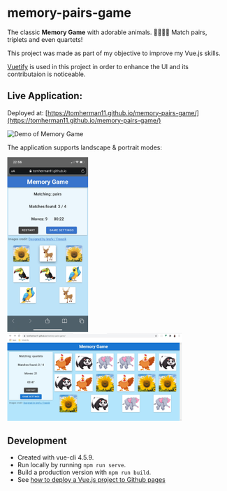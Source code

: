# memory-pairs-game
The classic **Memory Game** with adorable animals. 🐘🐘🦜🦜 Match pairs, triplets and even quartets!

This project was made as part of my objective to improve my Vue.js skills.

[Vuetify](https://vuetifyjs.com/) is used in this project in order to enhance the UI and its contributaion is noticeable.

## Live Application:
Deployed at: [https://tomherman11.github.io/memory-pairs-game/](https://tomherman11.github.io/memory-pairs-game/)

![Demo of Memory Game](/memory-game.gif)

The application supports landscape & portrait modes:

<img src="./portrait_demo.jpg" alt="Portrait Example" height="400" />
<img src="./landscape_demo.jpg" alt="Landscape Example" width="400" />

## Development
- Created with vue-cli 4.5.9.
- Run locally by running `npm run serve`.
- Build a production version with `npm run build`.
- See [how to deploy a Vue.js project to Github pages](https://cli.vuejs.org/guide/deployment.html#github-pages)

